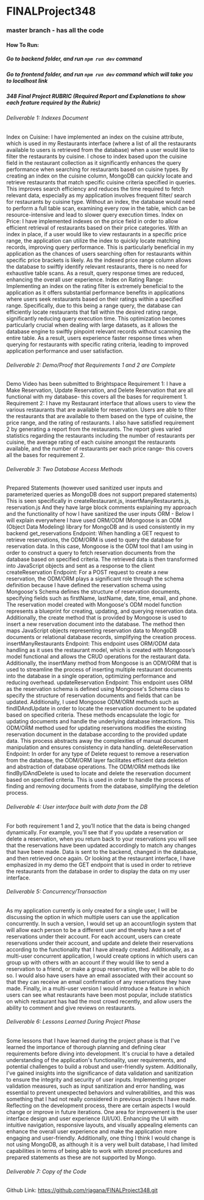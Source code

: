# FINALProject348

### master branch - has all the code

#### How To Run:
##### Go to backend folder, and run `npm run dev` command
##### Go to frontend folder, and run `npm run dev` command which will take you to localhost link 


##### 348 Final Project RUBRIC (Required Report and Explanations to show each feature required by the Rubric)

###### Deliverable 1: Indexes Document
Index on Cuisine: I have implemented an index on the cuisine attribute, which is used in my Restaurants interface (where a list of all the restaurants available to users is retrieved from the database) when a user would like to filter the restaurants by cuisine. I chose to index based upon the cuisine field in the restaurant collection as it significantly enhances the query performance when searching for restaurants based on cuisine types. By creating an index on the cuisine column, MongoDB can quickly locate and retrieve restaurants that match specific cuisine criteria specified in queries. This improves search efficiency and reduces the time required to fetch relevant data, especially as my application involves frequent filter/ search for restaurants by cuisine type. Without an index, the database would need to perform a full table scan, examining every row in the table, which can be resource-intensive and lead to slower query execution times.
Index on Price: I have implemented indexes on the price field in order to allow efficient retrieval of restaurants based on their price categories. With an index in place, if a user would like to view restaurants in a specific price range, the application can utilize the index to quickly locate matching records, improving query performance. This is particularly beneficial in my application as the chances of users searching often for restaurants within specific price brackets is likely. As the indexed price range column allows the database to swiftly identify relevant restaurants, there is no need for exhaustive table scans. As a result, query response times are reduced, enhancing the overall user experience.
Index on Rating Range: Implementing an index on the rating filter is extremely beneficial to the application as it offers substantial performance benefits in applications where users seek restaurants based on their ratings within a specified range. Specifically, due to this being a range query,  the database can efficiently locate restaurants that fall within the desired rating range, significantly reducing query execution time. This optimization becomes particularly crucial when dealing with large datasets, as it allows the database engine to swiftly pinpoint relevant records without scanning the entire table. As a result, users experience faster response times when querying for restaurants with specific rating criteria, leading to improved application performance and user satisfaction.

###### Deliverable 2: Demo/Proof that Requirements 1 and 2 are Complete 
Demo Video has been submitted to Brightspace
Requirement 1: I have a Make Reservation, Update Reservation, and Delete Reservation that are all functional with my database- this covers all the bases for requirement 1. 
Requirement 2: I have my Restaurant interface that allows users to view the various restaurants that are available for reservation. Users are able to filter the restaurants that are available to them based on the type of cuisine, the price range, and the rating of restaurants. I also have satisfied requirement 2 by generating a report from the restaurants. The report gives varied statistics regarding the restaurants including the number of restaurants per cuisine, the average rating of each cuisine amongst the restaurants available, and the number of restaurants per each price range- this covers all the bases for requirement 2. 

###### Deliverable 3: Two Database Access Methods
Prepared Statements (however used sanitized user inputs and parameterized queries as MongoDB does not support prepared statements)
This is seen specifically in createRestaurant.js, insertManyRestaurants.js, reservation.js
And they have large block comments explaining my approach and the functionality of how I have sanitized the user inputs 
ORM - Below I will explain everywhere I have used ORM/ODM (Mongoose is an ODM (Object Data Modeling) library for MongoDB and is used consistently in my backend
get_reservations Endpoint:
When handling a GET request to retrieve reservations, the ODM/ORM is used to query the database for reservation data. In this case, Mongoose is the ODM tool that I am using in order to construct a query to fetch reservation documents from the database based on specified criteria. The retrieved data is then transformed into JavaScript objects and sent as a response to the client
createReservation Endpoint: 
For a POST request to create a new reservation, the ODM/ORM plays a significant role through the schema definition because I have defined the reservation schema using Mongoose's Schema defines the structure of reservation documents, specifying fields such as firstName, lastName, date, time, email, and phone. The reservation model created with Mongoose's ODM model function represents a blueprint for creating, updating, and querying reservation data. Additionally, the create method that is provided by Mongoose  is used to insert a new reservation document into the database. The method then maps JavaScript objects representing reservation data to MongoDB documents or relational database records, simplifying the creation process.
insertManyRestaurants Endpoint:
This endpoint uses ORM/ODM data handling as it uses the restaurant model, which is created with Mongoose’s model functional and allows the CRUD operations for the restaurant data.  Additionally, the insertMany method from Mongoose is an ODM/ORM that is used to streamline the process of inserting multiple restaurant documents into the database in a single operation, optimizing performance and reducing overhead.
updateReservation Endpoint:
This endpoint uses ORM as the reservation schema is defined using Mongoose's Schema class to specify the structure of reservation documents and fields that can be updated. Additionally, I used Mongoose ODM/ORM methods such as findIDAndUpdate in order to  locate the reservation document to be updated based on specified criteria. These methods encapsulate the logic for updating documents and handle the underlying database interactions. This ODM/ORM method used for updating reservations modifies the existing reservation document in the database according to the provided update data. This process abstracts away the complexities of manual document manipulation and ensures consistency in data handling.
deleteReservation Endpoint:
In order for any type of Delete request to remove a reservation from the database, the ODM/ORM layer facilitates efficient data deletion and abstraction of database operations. The ODM/ORM methods like findByIDAndDelete is used to locate and delete the reservation document based on specified criteria. This is used in order to handle the process of finding and removing documents from the database, simplifying the deletion process.

###### Deliverable 4: User interface built with data from the DB
For both requirement 1 and 2, you’ll notice that the data is being changed dynamically. For example, you’ll see that if you update a reservation or delete a reservation, when you return back to your reservations you will see that the reservations have been updated accordingly to match any changes that have been made. Data is sent to the backend, changed in the database, and then retrieved once again. Or looking at the restaurant interface, I have emphasized in my demo the GET endpoint that is used in order to retrieve the restaurants from the database in order to display the data on my user interface. 

###### Deliverable 5: Concurrency/Transaction
As my application currently is only created for a single user, I will be discussing the option in which multiple users can use the application concurrently. In such a version, I would set up an account/login system that will allow each person to be a different user and thereby have a set of reservations under their account. For each account, users can create reservations under their account, and update and delete their reservations according to the functionality that I have already created. Additionally, as a multi-user concurrent application, I would create options in which users can group up with others with an account if they would like to send a reservation to a friend, or make a group reservation, they will be able to do so. I would also have users have an email associated with their account so that they can receive an email confirmation of any reservations they have made. Finally, in a multi-user version I would introduce a feature in which users can see what restaurants have been most popular, include statistics on which restaurant has had the most crowd recently, and allow users the ability to comment and give reviews on restaurants. 

###### Deliverable 6:  Lessons Learned During Project Phase
Some lessons that I have learned during the project phase is that I've learned the importance of thorough planning and defining clear requirements before diving into development. It's crucial to have a detailed understanding of the application's functionality, user requirements, and potential challenges to build a robust and user-friendly system. Additionally, I've gained insights into the significance of data validation and sanitization to ensure the integrity and security of user inputs. Implementing proper validation measures, such as input sanitization and error handling, was essential to prevent unexpected behaviors and vulnerabilities, and this was something that I had not really considered in previous projects I have made. 
Reflecting on the development process, there are certain aspects I would change or improve in future iterations. One area for improvement is the user interface design and user experience (UI/UX). Enhancing the UI with intuitive navigation, responsive layouts, and visually appealing elements can enhance the overall user experience and make the application more engaging and user-friendly. Additionally, one thing I think I would change is not using MongoDB, as although it is a very well built database, I had limited capabilities in terms of being able to work with stored procedures and prepared statements as these are not supported by Mongo. 

###### Deliverable 7: Copy of the Code
Github Link: https://github.com/rjagana/FINALProject348.git


